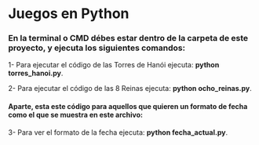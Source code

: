 # Juegos en Python

### En la terminal o CMD débes estar dentro de la carpeta de este proyecto, y ejecuta los siguientes comandos:

1- Para ejecutar el código de las Torres de Hanói ejecuta: **python torres_hanoi.py**.

2- Para ejecutar el código de las 8 Reinas ejecuta: **python ocho_reinas.py**.

#### Aparte, esta este código para aquellos que quieren un formato de fecha como el que se muestra en este archivo:

3- Para ver el formato de la fecha ejecuta: **python fecha_actual.py**.